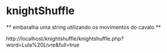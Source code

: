 # knightShuffle
  
** embaralha uma string utilizando os movimentos do cavalo **
  
http://localhost/knightshuffle/knightshuffle.php?word=Lula%20Livre&full=true 
